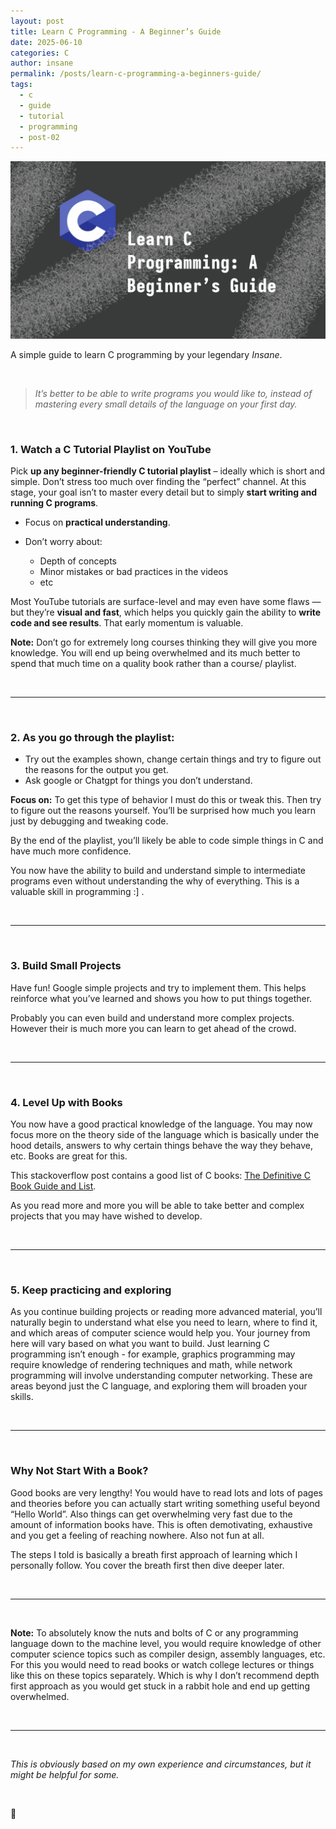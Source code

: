 ```yaml
---
layout: post
title: Learn C Programming - A Beginner’s Guide
date: 2025-06-10
categories: C
author: insane
permalink: /posts/learn-c-programming-a-beginners-guide/
tags:
  - c
  - guide
  - tutorial
  - programming
  - post-02
---
```


![Thumbnail for the post](/assets/images/learn-c-programming-a-beginners-guide/thumbnail.webp)

A simple guide to learn C programming by your legendary *Insane*.

<br>

> _It’s better to be able to write programs you would like to, instead of mastering every small details of the language on your first day._

<br>

### 1. Watch a C Tutorial Playlist on YouTube

Pick **up any beginner-friendly C tutorial playlist** – ideally which is short and simple. Don’t stress too much over finding the “perfect” channel. At this stage, your goal isn’t to master every detail but to simply **start writing and running C programs**.

- Focus on **practical understanding**.

- Don’t worry about:
    - Depth of concepts
    - Minor mistakes or bad practices in the videos
    - etc

Most YouTube tutorials are surface-level and may even have some flaws — but they’re **visual and fast**, which helps you quickly gain the ability to **write code and see results**. That early momentum is valuable.  
  
**Note:** Don’t go for extremely long courses thinking they will give you more knowledge. You will end up being overwhelmed and its much better to spend that much time on a quality book rather than a course/ playlist.

<br>

---

<br>

### 2. As you go through the playlist:

- Try out the examples shown, change certain things and try to figure out the reasons for the output you get.
- Ask google or Chatgpt for things you don’t understand.

**Focus on:** To get this type of behavior I must do this or tweak this. Then try to figure out the reasons yourself. You’ll be surprised how much you learn just by debugging and tweaking code.

By the end of the playlist, you’ll likely be able to code simple things in C and have much more confidence.

You now have the ability to build and understand simple to intermediate programs even without understanding the why of everything. This is a valuable skill in programming :] .  

<br>

---

<br>

### 3. Build Small Projects

Have fun! Google simple projects and try to implement them. This helps reinforce what you’ve learned and shows you how to put things together.

Probably you can even build and understand more complex projects. However their is much more you can learn to get ahead of the crowd.

<br>

---

<br>

### 4. Level Up with Books

You now have a good practical knowledge of the language. You may now focus more on the theory side of the language which is basically under the hood details, answers to why certain things behave the way they behave, etc. Books are great for this.

This stackoverflow post contains a good list of C books: [The Definitive C Book Guide and List](https://stackoverflow.com/questions/562303/the-definitive-c-book-guide-and-list).

As you read more and more you will be able to take better and complex projects that you may have wished to develop.
  
<br>

---

<br>

### 5. Keep practicing and exploring

As you continue building projects or reading more advanced material, you’ll naturally begin to understand what else you need to learn, where to find it, and which areas of computer science would help you. Your journey from here will vary based on what you want to build. Just learning C programming isn’t enough - for example, graphics programming may require knowledge of rendering techniques and math, while network programming will involve understanding computer networking. These are areas beyond just the C language, and exploring them will broaden your skills.
  
<br>

---

<br>

### Why Not Start With a Book?

Good books are very lengthy! You would have to read lots and lots of pages and theories before you can actually start writing something useful beyond “Hello World”. Also things can get overwhelming very fast due to the amount of information books have. This is often demotivating, exhaustive and you get a feeling of reaching nowhere. Also not fun at all.  
  
The steps I told is basically a breath first approach of learning which I personally follow. You cover the breath first then dive deeper later. 
  
<br>

---

<br>

**Note:** To absolutely know the nuts and bolts of C or any programming language down to the machine level, you would require knowledge of other computer science topics such as compiler design, assembly languages, etc. For this you would need to read books or watch college lectures or things like this on these topics separately. Which is why I don’t recommend depth first approach as you would get stuck in a rabbit hole and end up getting overwhelmed.  

<br>

---

<br>

*This is obviously based on my own experience and circumstances, but it might be helpful for some.*

<br>

🦖


